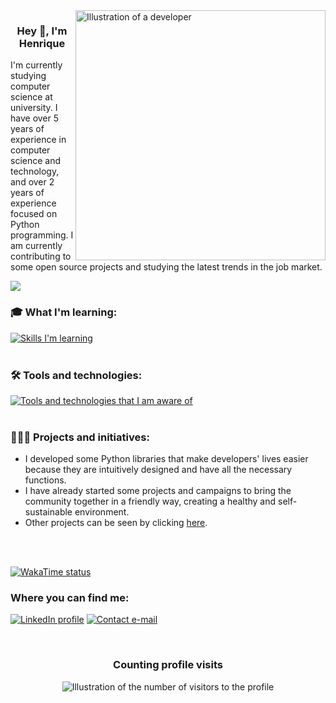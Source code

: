<img src="https://svgur.com/i/1AmY.svg" alt="Illustration of a developer" min-width="400px" max-width="400px" width="400px" align="right">

### <p align="center">Hey 👋, I'm Henrique

<p align="rigth"> 
I'm currently studying computer science at university. I have over 5 years of experience in computer science and technology, and over 2 years of experience focused on Python programming. I am currently contributing to some open source projects and studying the latest trends in the job market.
</p>

![](https://hit.yhype.me/github/profile?user_id=78804989)

### 🎓 What I'm learning:
[![Skills I'm learning](https://skillicons.dev/icons?i=python,flask,postgresql)](https://skillicons.dev)<br><br>

### 🛠️ Tools and technologies:
[![Tools and technologies that I am aware of](https://skillicons.dev/icons?i=vscode,pycharm,sqlite,git,github,docker,linux,windows)](https://skillicons.dev)<br><br>

### 👩🏻‍💻 Projects and initiatives:
- I developed some Python libraries that make developers' lives easier because they are intuitively designed and have all the necessary functions.
- I have already started some projects and campaigns to bring the community together in a friendly way, creating a healthy and self-sustainable environment.
- Other projects can be seen by clicking [here](https://github.com/Henrique-Coder?tab=repositories).

<br><br>

[![WakaTime status](https://wakatime.com/share/@firehdpower/4cf74b3f-f68b-4f78-a293-228ac52ec145.png)](https://wakatime.com/@firehdpower)<br>

### Where you can find me:
[![LinkedIn profile](https://img.shields.io/badge/Henrique-blue?style=for-the-badge&logo=linkedin&logoColor=white&link=https://www.linkedin.com/in/henrique-coder)](https://www.linkedin.com/in/henrique-coder)
[![Contact e-mail](https://img.shields.io/badge/gbcjiz08n@mozmail.com-blue?style=for-the-badge&logo=gmail&logoColor=white&link=mailto:gbcjiz08n@mozmail.com)](mailto:gbcjiz08n@mozmail.com)

<br>

<div align="center">
  <h3><b>Counting profile visits</b></h3>
</div>

<p align="center">
  <img
    src="https://profile-counter.glitch.me/henrique-coder/count.svg"
    alt="Illustration of the number of visitors to the profile"
  />
</p>
